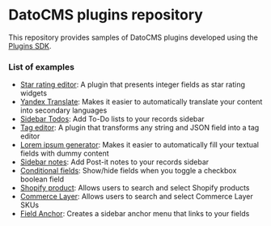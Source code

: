 # DatoCMS plugins repository

This repository provides samples of DatoCMS plugins developed using the [Plugins SDK](http://www.datocms.com/docs/plugins/sdk-reference/).

### List of examples

- [Star rating editor](https://github.com/datocms/plugins/tree/master/star-rating-editor/): A plugin that presents integer fields as star rating widgets
- [Yandex Translate](https://github.com/datocms/plugins/tree/master/yandex-translate/): Makes it easier to automatically translate your content into secondary languages
- [Sidebar Todos](https://github.com/datocms/plugins/tree/master/todo-list/): Add To-Do lists to your records sidebar
- [Tag editor](https://github.com/datocms/plugins/tree/master/tag-editor/): A plugin that transforms any string and JSON field into a tag editor
- [Lorem ipsum generator](https://github.com/datocms/plugins/tree/master/lorem-ipsum/): Makes it easier to automatically fill your textual fields with dummy content
- [Sidebar notes](https://github.com/datocms/plugins/tree/master/notes/): Add Post-it notes to your records sidebar
- [Conditional fields](https://github.com/datocms/plugins/tree/master/conditional-fields/): Show/hide fields when you toggle a checkbox boolean field
- [Shopify product](https://github.com/datocms/plugins/tree/master/shopify-product/): Allows users to search and select Shopify products
- [Commerce Layer](https://github.com/datocms/plugins/tree/master/commercelayer/): Allows users to search and select Commerce Layer SKUs
- [Field Anchor](https://github.com/datocms/plugins/tree/master/field-anchor-menu/): Creates a sidebar anchor menu that links to your fields
